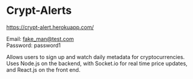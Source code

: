 # Crypt-Alerts

https://crypt-alert.herokuapp.com/

Email: fake_man@test.com  
Password: password1

Allows users to sign up and watch daily metadata for cryptocurrencies. Uses Node.js on the backend, with Socket.io for real time price updates, and React.js on the front end.
